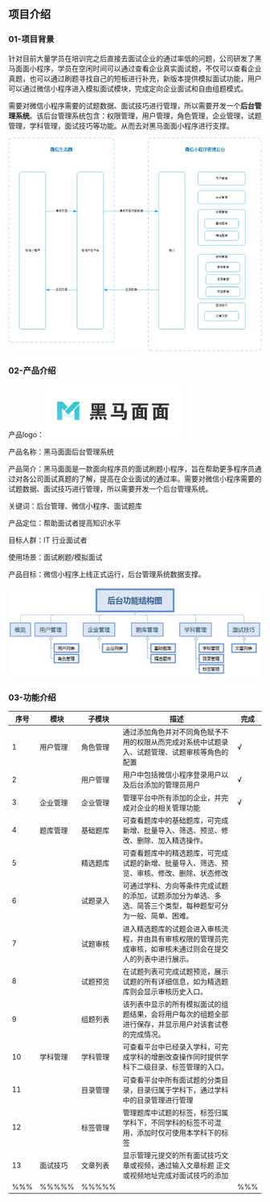## 项目介绍

### 01-项目背景

​	针对目前大量学员在培训完之后直接去面试企业的通过率低的问题，公司研发了黑马面面小程序，学员在空闲时间可以通过查看企业真实面试题，不仅可以查看企业真题，也可以通过刷题寻找自己的短板进行补充，新版本提供模拟面试功能，用户可以通过微信小程序进入模拟面试模块，完成定向企业面试和自由组题模式。

​	需要对微信小程序需要的试题数据、面试技巧进行管理，所以需要开发一个**后台管理系统**。该后台管理系统包含：权限管理，用户管理，角色管理，企业管理，试题管理，学科管理，面试技巧等功能。从而去对黑马面面小程序进行支撑。

![img](docs/media/wps1.jpg)

### 02-产品介绍

产品logo：![1588929057887](docs/media/1588929057887.png)

产品名称：黑马面面后台管理系统

产品简介：黑马面面是一款面向程序员的面试刷题小程序，旨在帮助更多程序员通过对各公司面试真题的了解，提高在企业面试的通过率。需要对微信小程序需要的试题数据、面试技巧进行管理，所以需要开发一个后台管理系统。

关键词：后台管理、微信小程序、面试题库

产品定位：帮助面试者提高知识水平

目标人群：IT 行业面试者

使用场景：面试刷题/模拟面试

产品目标：微信小程序上线正式运行，后台管理系统数据支撑。

![1589192095788](docs/media/1589192095788.png)



### 03-功能介绍

| 序号 | 模块     | 子模块   | 描述                                                         | 完成 |
| ---- | -------- | -------- | ------------------------------------------------------------ | ---- |
| 1    | 用户管理 | 角色管理 | 通过添加角色并对不同角色赋予不用的权限从而完成对系统中试题录入、试题管理、试题审核等角色的配置 | √    |
| 2    |          | 用户管理 | 用户中包括微信小程序登录用户以及后台添加的管理员用户         | √    |
| 3    | 企业管理 | 企业管理 | 管理平台中所有添加的企业，并完成对企业的相关管理功能         | √    |
| 4    | 题库管理 | 基础题库 | 可查看题库中的基础题库，可完成新增、批量导入、筛选、预览、修改、删除、加入精选操作。 |      |
| 5    |          | 精选题库 | 可查看题库中的精选题库，可完成试题的新增、批量导入、筛选、预览、审核、修改、删除、状态修改 |      |
| 6    |          | 试题录入 | 可通过学科、方向等条件完成试题的添加，试题添加分为单选、多选、简答三个类型，每种题型可分为一般、简单、困难。 |      |
| 7    |          | 试题审核 | 进入精选题库的试题会进入审核流程，并由具有审核权限的管理员完成审核，如审核未通过则会在提交人的列表中进行展示。 |      |
| 8    |          | 试题预览 | 在试题列表可完成试题预览，展示试题的所有详细信息，如为精选题库则会显示审核历史入口。 |      |
| 9    |          | 组题列表 | 该列表中显示的所有模拟面试的组题结果，会将用户每次的组题全部进行保存，并显示用户对该套试卷的完成情况。 |      |
| 10   | 学科管理 | 学科管理 | 可查看平台中已经录入学科，可完成学科的增删改查操作同时提供学科下二级目录、标签管理的入口。 |      |
| 11   |          | 目录管理 | 可查看平台中所有面试题的分类目录，目录归属于学科下，通过学科中的目录管理进行管理 |      |
| 12   |          | 标签管理 | 管理题库中试题的标签，标签归属学科下，不同学科的标签不可混用，添加时仅可使用本学科下的标签 |      |
| 13   | 面试技巧 | 文章列表 | 显示管理元提交的所有面试技巧文章或视频，通过输入文章标题 正文或视频地址完成对面试技巧的添加 |      |
| %%%  | %%%%%    | %%%%%    |                                                              | %%%  |